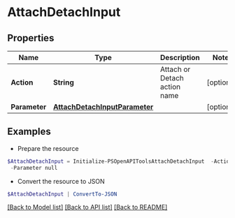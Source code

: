 # AttachDetachInput
## Properties

Name | Type | Description | Notes
------------ | ------------- | ------------- | -------------
**Action** | **String** | Attach or Detach action name | [optional] 
**Parameter** | [**AttachDetachInputParameter**](AttachDetachInputParameter.md) |  | [optional] 

## Examples

- Prepare the resource
```powershell
$AttachDetachInput = Initialize-PSOpenAPIToolsAttachDetachInput  -Action null `
 -Parameter null
```

- Convert the resource to JSON
```powershell
$AttachDetachInput | ConvertTo-JSON
```

[[Back to Model list]](../README.md#documentation-for-models) [[Back to API list]](../README.md#documentation-for-api-endpoints) [[Back to README]](../README.md)

